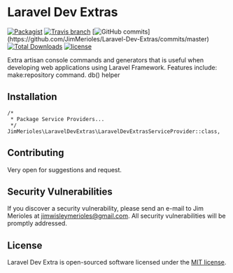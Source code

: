 # Laravel Dev Extras

[![Packagist](https://img.shields.io/packagist/v/jim-merioles/laravel-dev-extras.svg?label=Latest%20Release)](https://github.com/JimMerioles/Laravel-Dev-Extras/releases)
[![Travis branch](https://img.shields.io/travis/JimMerioles/Laravel-Dev-Extras/master.svg?label=TravisCI%20Build:%20Master)](https://travis-ci.org/JimMerioles/Laravel-Dev-Extras)
[![GitHub commits](https://img.shields.io/github/commits-since/JimMerioles/Laravel-Dev-Extras/v0.1.0.svg?)](https://github.com/JimMerioles/Laravel-Dev-Extras/commits/master)
[![Total Downloads](https://poser.pugx.org/jim-merioles/laravel-dev-extras/downloads)](https://packagist.org/packages/jim-merioles/laravel-dev-extras)
[![license](https://img.shields.io/github/license/mashape/apistatus.svg?label=Open%20Source%20License)](https://github.com/JimMerioles/Laravel-Dev-Extras/blob/master/LICENSE.txt)

Extra artisan console commands and generators that is useful when developing web applications using Laravel Framework.
Features include:
make:repository command.
db() helper

## Installation
```
/*
 * Package Service Providers...
 */
JimMerioles\LaravelDevExtras\LaravelDevExtrasServiceProvider::class,
```

## Contributing

Very open for suggestions and request.

## Security Vulnerabilities

If you discover a security vulnerability, please send an e-mail to Jim Merioles at jimwisleymerioles@gmail.com. All security vulnerabilities will be promptly addressed.

## License

Laravel Dev Extra is open-sourced software licensed under the [MIT license](http://opensource.org/licenses/MIT).
